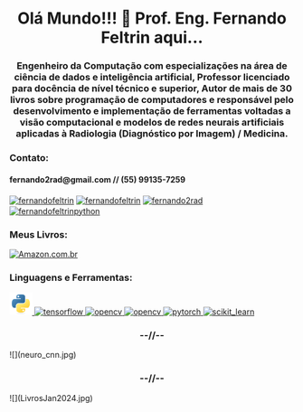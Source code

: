 <h1 align="center">Olá Mundo!!! 👋 Prof. Eng. Fernando Feltrin aqui...</h1>
<h3 align="center">Engenheiro da Computação com especializações na área de ciência de dados e inteligência artificial, Professor licenciado para docência de nível técnico e superior, Autor de mais de 30 livros sobre programação de computadores e responsável pelo desenvolvimento e implementação de ferramentas voltadas a visão computacional e modelos de redes neurais artificiais aplicadas à Radiologia (Diagnóstico por Imagem) / Medicina.</h3>
<h3 align="left">Contato:</h3>
<h4 align="left">fernando2rad@gmail.com // (55) 99135-7259</h4>
<p align="left">
<a href="https://orcid.org/0000-0002-0198-8888" target="blank"><img align="center" src="https://s3-eu-west-1.amazonaws.com/876az-branding-figshare/orcid/logo.png" alt="fernandofeltrin" height="30" width="40" /></a>
<a href="https://linkedin.com/in/fernandofeltrin" target="blank"><img align="center" src="https://raw.githubusercontent.com/rahuldkjain/github-profile-readme-generator/master/src/images/icons/Social/linked-in-alt.svg" alt="fernandofeltrin" height="30" width="40" /></a>
<a href="https://kaggle.com/fernando2rad" target="blank"><img align="center" src="https://raw.githubusercontent.com/rahuldkjain/github-profile-readme-generator/master/src/images/icons/Social/kaggle.svg" alt="fernando2rad" height="30" width="40" /></a>
<a href="https://fb.com/fernandofeltrinpython" target="blank"><img align="center" src="https://raw.githubusercontent.com/rahuldkjain/github-profile-readme-generator/master/src/images/icons/Social/facebook.svg" alt="fernandofeltrinpython" height="30" width="40" /></a>
</p>

<h3 align="left">Meus Livros:</h3>
<p align="left"> <a href="https://www.amazon.com.br/s?i=digital-text&rh=p_27%3AFernando+Feltrin&s=relevancerank&text=Fernando+Feltrin&ref=dp_byline_sr_ebooks_1" target="_blank"> <img src="https://camo.githubusercontent.com/64bcab667afb4101e86fcf3ce8d99f6f3bf690ce29c5e70a87a23fdcfdfe904a/68747470733a2f2f662e636c6f75642e6769746875622e636f6d2f6173736574732f343938343639302f313031373439372f30633665386237652d306331322d313165332d386463622d3462326637353236623762302e706e67" alt="Amazon.com.br" width="40" height="40"/> </a> </p>

<h3 align="left">Linguagens e Ferramentas:</h3>
<p align="left"> <a href="https://www.python.org" target="_blank"> <img src="https://raw.githubusercontent.com/devicons/devicon/master/icons/python/python-original.svg" alt="python" width="40" height="40"/> </a> <a href="https://www.tensorflow.org" target="_blank"> <img src="https://www.vectorlogo.zone/logos/tensorflow/tensorflow-icon.svg" alt="tensorflow" width="40" height="40"/> </a> <a href="https://keras.io//" target="_blank"> <img src="https://github.com/valohai/ml-logos/blob/master/keras.svg" alt="opencv" width="40" height="40"/> </a> <a href="https://opencv.org/" target="_blank"> <img src="https://www.vectorlogo.zone/logos/opencv/opencv-icon.svg" alt="opencv" width="40" height="40"/> </a> <a href="https://pytorch.org/" target="_blank"> <img src="https://www.vectorlogo.zone/logos/pytorch/pytorch-icon.svg" alt="pytorch" width="40" height="40"/> </a> <a href="https://scikit-learn.org/" target="_blank"> <img src="https://upload.wikimedia.org/wikipedia/commons/0/05/Scikit_learn_logo_small.svg" alt="scikit_learn" width="40" height="40"/> </a>  </p>

<h3 align="center">--//--</h3>
<p align="left">
![](neuro_cnn.jpg)
<p align="left">
<h3 align="center">--//--</h3>
<p align="left">
![](LivrosJan2024.jpg)
